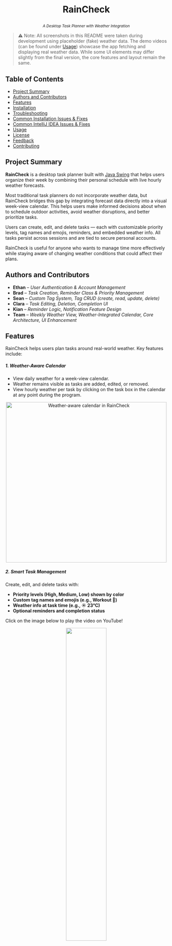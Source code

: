 # <p align="center"><b>RainCheck</b></p>
<p align="center"><sub><i>A Desktop Task Planner with Weather Integration</i></sub></p>

> ⚠️ Note: All screenshots in this README were taken during development using placeholder (fake) weather data. 
> The demo videos (can be found under [Usage](#usage)) showcase the app fetching and displaying real weather data. 
> While some UI elements may differ slightly from the final version, the core features and layout remain the same.

## Table of Contents

- [Project Summary](#project-summary)
- [Authors and Contributors](#authors-and-contributors)
- [Features](#features)
- [Installation](#installation)
- [Troubleshooting](#troubleshooting)
- [Common Installation Issues & Fixes](#common-installation-issues--fixes)
- [Common IntelliJ IDEA Issues & Fixes](#common-intellij-idea-issues--fixes)
- [Usage](#usage)
- [License](#license)
- [Feedback](#feedback)
- [Contributing](#contributing)

## Project Summary

**RainCheck** is a desktop task planner built with [Java Swing](https://docs.oracle.com/javase/tutorial/uiswing/) that helps users organize their week by combining their personal schedule with live hourly weather forecasts.

Most traditional task planners do not incorporate weather data, but RainCheck bridges this gap by integrating forecast data directly into a visual week-view calendar. This helps users make informed decisions about when to schedule outdoor activities, avoid weather disruptions, and better prioritize tasks.

Users can create, edit, and delete tasks — each with customizable priority levels, tag names and emojis, reminders, and embedded weather info. All tasks persist across sessions and are tied to secure personal accounts.

RainCheck is useful for anyone who wants to manage time more effectively while staying aware of changing weather conditions that could affect their plans.

## Authors and Contributors

- **Ethan** – *User Authentication & Account Management*
- **Brad** – *Task Creation, Reminder Class & Priority Management*
- **Sean** – *Custom Tag System, Tag CRUD (create, read, update, delete)*
- **Clara** – *Task Editing, Deletion, Completion UI*
- **Kian** – *Reminder Logic, Notification Feature Design*
- **Team** – *Weekly Weather View, Weather-Integrated Calendar, Core Architecture, UI Enhancement*

## Features

RainCheck helps users plan tasks around real-world weather. Key features include:

##### 1. Weather-Aware Calendar
 - View daily weather for a week-view calendar. 
 - Weather remains visible as tasks are added, edited, or removed.
 - View hourly weather per task by clicking on the task box in the calendar at any point during the program.

<p align="center">
  <img src="images/feature_weather_calendar.png" alt="Weather-aware calendar in RainCheck" width="500px">
</p>

##### 2. Smart Task Management
Create, edit, and delete tasks with:

- **Priority levels (High, Medium, Low) shown by color**
- **Custom tag names and emojis (e.g., Workout 💪)**
- **Weather info at task time (e.g., ☀️ 23°C)**
- **Optional reminders and completion status**

Click on the image below to play the video on YouTube!

<p align="center">
  <a href="https://www.youtube.com/watch?v=v_BPRbQwGrI&ab_channel=RainCheck" target="_blank">
    <img src="images/TaskCRUDytVidThumbnail.png" width="50%">
  </a>
</p>

##### 3. Reminder Notifications
<p align="center">
  Set alerts (10, 30, or 60 mins before) that notify users via email.
</p>

<p align="center">
  <img src="images/feature_reminder_notifications_addTask config.png" alt="Reminder notification addTask config" width="50%">
  <img src="images/example_gmail_notification.png" alt="Gmail notification example from RainCheck" width="50%">
</p>

##### 4. Custom Tags
Create/Edit/Delete tasks using dropdown tag names and emojis.
Click on the image below to play the video on YouTube!

<p align="center">
  <a href="https://www.youtube.com/watch?v=DM75gLs1ITU&ab_channel=RainCheck" target="_blank">
    <img src="images/TagCRUDytVidThumbnail.png" width="50%">
  </a>
</p>

##### 5. Secure User Accounts
Users sign up and log in to access their saved tasks and personalized forecasts.

<p align="center">
  <img src="images/feature_user_login.png" alt="User login and signup in RainCheck" width="500px">
</p>

## Installation

Follow these steps to clone, build, and run RainCheck.

### Java Prerequisite

RainCheck requires [Java JDK 17](https://www.oracle.com/java/technologies/javase/jdk17-archive-downloads.html) or higher to build and run.

To simplify setup, we recommend using an IDE that includes a bundled JDK 17 or higher, such as recent versions of IntelliJ IDEA or Eclipse. This way, you won’t need to install Java separately on your system.

If your IDE does not include a bundled JDK or you want to use a specific Java version, you will need to install Java JDK 17+ manually. 

Throughout this README, we use IntelliJ IDEA which does include a bundled JDK 17 or higher.

### 1. Clone the Repository
Open a terminal and run:
```bash
git clone https://github.com/Ethan-bro/RainCheck.git
cd RainCheck
```
<p align="center">
  <img src="images/clone_project.png" alt="Cloning project terminal" width="550px">
</p>

### 2. Configure Secrets

RainCheck requires API keys to access external services like Supabase and Visual Crossing Weather.

- A sample `config/secrets.json` file is **already included** in the repo to make setup easy.
- You **must** replace `"weather_api_key"` with your own if the app fails to load weather (1000 free API calls/month).

```json
{
  "database_url": "https://jbjoxiauljridpmnunuh.supabase.co",
  "database_anon_key": "eyJhbGciOiJIUzI1NiIsInR5cCI6IkpXVCJ9.eyJpc3MiOiJzdXBhYmFzZSIsInJlZiI6Impiam94aWF1bGpyaWRwbW51bnVoIiwicm9sZSI6ImFub24iLCJpYXQiOjE3NTIyMDE5MDQsImV4cCI6MjA2Nzc3NzkwNH0.rLCXZN4wuDANPaIy3kU0uxKrhm_Ne3yb2KlLP7lMfBw",
  "weather_api_key": "{your_own_key_here}",
  "email_username": "your_email@gmail.com",
  "email_password": "sixteenletterpass"
}
```
> Note:
> `email_username` must be a valid email address (Avoid school or work emails, as they may block automated emails — use a personal email instead.)
> `email_password` must be exactly 16 letters, no numbers, no spaces, no special characters.
---
> **Why is this file public?**  
> The `secrets.json` file is public in this repo because:
> - Our database and weather keys are used in class for development and demo purposes.
> - We frequently reset the backend, so long-term security isn’t a concern.
> - This simplifies setup for teammates and TAs who are testing or marking the project.
> **How should *you* handle secrets?**
> If you're building your own version or using your own backend:
> - **Do NOT commit secrets** to GitHub — add `config/secrets.json` to your `.gitignore`
> - **Create the file locally** and keep it private
> - **Use environment variables** where possible (e.g., `.env` files + a dotenv library)

### 3. Run the Project (using an IDE)
Open the project in IntelliJ IDEA, Eclipse, or your preferred Java IDE and run the `Main` class.

IntelliJ may prompt you to configure the JDK if it's not set up yet.  
To do this:

1. Go to `File` → `Project Structure` → `Project`
2. Under `Project SDK`, click the dropdown and select `Download JDK`
3. Choose your desired JDK version (Java 17 or later) and install it
4. Click `Apply` and then `OK` after download completes

<p align="center">
  <img src="images/intellij_setup_jdk.png" alt="IntelliJ Project Structure SDK setup dialog" width="400px">
</p>

After the SDK is set up, simply run the `Main.java` class to launch RainCheck.
> `Main.java` is located at `RainCheck/src/main/java/app/Main.java`.

At the time of writing this readme, the program runs successfully and looks like: 

<p align="center">
  <img src="images/run_application.png" alt="RainCheck running in IDE" width="500px">
</p>

> ✅ **If everything works:** RainCheck will launch and display the weekly calendar interface.
>
> ❌ **If you get errors:** Check the [Troubleshooting](#troubleshooting) and [Common Installation Issues & Fixes](#common-installation-issues--fixes) sections below.

## Troubleshooting

## System Compatibility
RainCheck is compatible with:
- Windows - fully supported
- macOS - fully supported
- Linux - may work but untested (check Java 17+ configuration)

Note for macOS/Linux: Verify IDE uses Java 17+ with matching compiler

## Common Installation Issues & Fixes

### Git Clone Fails

Symptom: When running
```bash
git clone https://github.com/Ethan-bro/RainCheck.git
```
You receive the error:
```bash
fatal: repository 'https://github.com/Ethan-bro/RainCheck.git/' not found
```
Fixes:
1. Verify the repository URL:
 - Check for typos in the URL
 - Remove any extra characters like quotes or trailing slashes
 - Verify the repository exists and is public
 - Correct URL should be: https://github.com/Ethan-bro/RainCheck.git
2. Check your internet connection:
 - Ensure you have stable internet access
 - Try accessing ```github.com``` in your browser
3. Try SSH cloning instead:
```bash
git clone git@github.com:Ethan-bro/RainCheck.git
```

> Notes:
> First-time GitHub users may need to set up Git credentials
> Corporate networks might block Git operations

### Java SDK Missing

Symptom: 'No SDK' errors in IntelliJ <br />
Fix:
1. File > Project Structure > Project
2. Set SDK to JDK 17 (or higher). Download if missing
3. Apply changes

For detailed JDK setup instructions with visual guidance, see: <br />
[Setting Up Java JDK/SDK](#3-run-the-project-using-an-ide)

### `secrets.json` Problems

Symptom: Signup/Login and weather retrieval features don't work  
Fix: Ensure the file exists in `config/secrets.json` with the following structure:

```json
{
  "database_url": "https://jbjoxiauljridpmnunuh.supabase.co",
  "database_anon_key": "eyJhbGciOiJIUzI1NiIsInR5cCI6IkpXVCJ9.eyJpc3MiOiJzdXBhYmFzZSIsInJlZiI6Impiam94aWF1bGpyaWRwbW51bnVoIiwicm9sZSI6ImFub24iLCJpYXQiOjE3NTIyMDE5MDQsImV4cCI6MjA2Nzc3NzkwNH0.rLCXZN4wuDANPaIy3kU0uxKrhm_Ne3yb2KlLP7lMfBw",
  "weather_api_key": "{your_own_key_here}",
  "email_username": "your_email@gmail.com",
  "email_password": "sixteenletterpass"
}
```
For more info, see the [Configure Secrets](#2-configure-secrets) section.
---
If you experience issues with weather data not loading correctly, check the `useFakeData` variable in
`src/main/java/data_access/WeatherApiService.java`. <br />

This variable controls whether RainCheck fetches real weather data from the API or uses fake (mock) data for testing and offline development.
 - When `useFakeData` is set to `false` (default), RainCheck fetches live weather data using your API key from `secrets.json`.
 - When set to `true`, the app uses pre-defined fake weather data, which is useful for faster testing or when offline.
Make sure to set this variable according to your needs and verify that your API key in secrets.json is valid to avoid errors.

## Common IntelliJ IDEA Issues & Fixes
### 1. **Project Build or Compilation Errors**
**Symptom:** Errors during build or run, even though the code seems correct.
**Fix:** Follow this tutorial to resolve common build issues in IntelliJ IDEA:
[How to fix common errors in IntelliJ](https://www.youtube.com/watch?v=hbXsdKGG0Pg&ab_channel=BitsNBytes)

### 2. **Running the Application: Errors or Blank Screen**
**Symptom:** Application doesn't start or shows a blank screen.
**Fix:** Ensure all configurations are correct and dependencies are properly set up. <br />
Refer to the tutorials above for detailed guidance.

---

## Usage

> For the demos below (provided as YouTube video links), weather data is simulated to showcase the UI and weather-aware features.  
> You can toggle between fake and real data by modifying the `useFakeData` variable in:  
> `src/main/java/data_access/WeatherApiService.java`.

Modify the `useFakeData` variable as follows:

```java
private static final boolean useFakeData = true; // or false
```

This allows you to easily switch between mock data (for testing/dev) and live weather API responses.

[//]: # (TODO: Add demo vids with real weather fetching)

[//]: # (**DEMO VIDEOS** 🎬  )

[//]: # (🔴 [RainCheck App Demo – PART 1]&#40;https://www.youtube.com/watch?v=zJ1nZ8WgueA&#41;  )

[//]: # (🔴 [RainCheck App Demo – PART 2]&#40;https://www.youtube.com/watch?v=uEL7TlSQXfw&#41;)

## License

This project is licensed under the [MIT License](LICENSE).

You are free to use, modify, and distribute this software for personal or commercial use, provided that you include the original copyright and license.

For more details, see the [LICENSE](LICENSE) file in this repository.

## Feedback

We welcome feedback to improve RainCheck!

If you encounter bugs, usability issues, or have feature suggestions, please let us know via this form:  
[📋 Submit Feedback](https://forms.gle/f4TtfUXz5E6zRzN46)

### What counts as valid feedback?
- Bug reports (UI errors, features not working, crashes)
- Feature suggestions (e.g., new task filters, calendar views)
- UI/UX improvement ideas
- Accessibility or usability issues

### What to expect when submitting feedback:
- We review feedback weekly during development cycles
- Critical bugs or UI issues may be prioritized
- We may follow up if more info is needed

## Contributing

Want to contribute to RainCheck? We appreciate your interest!

### How to contribute

1. **Fork** this repository using the top-right corner of the GitHub page.
2. **Clone** your forked repo:
  ```bash
     git clone https://github.com/Ethan-bro/RainCheck.git
  ```
3. Create a new branch:
  ```bash
  git checkout -b your-feature-name
  ```
4. Make your changes, test them locally, then push:
  ```bash
  git push origin your-feature-name
  ```
5. Submit a pull request (PR) with a clear description of what you changed and why.

### Guidelines for Pull Requests
- Keep PRs focused and **small** — ideally, changes should address a single feature or fix and be under 200 lines of code to facilitate easier review. Avoid mixing unrelated changes in one PR.
- Clearly describe your changes in the PR
- Follow the existing folder structure and naming conventions
- Check that your code builds and runs before submitting
- Respect the project's purpose and scope

### Review Process
- We review all PRs manually
- Small changes (e.g., UI fixes) may be merged quickly
- Larger or architectural changes may require more time and discussion
- We reserve the right to reject contributions that:
  - Conflict with the project's vision
  - Violate license terms
  - Introduce unnecessary complexity